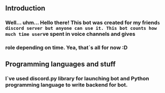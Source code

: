 ## Introduction
### Well... uhm... Hello there! This bot was created for my friend`s discord server but anyone can use it. This bot counts how much time user`ve spent in voice channels and gives
### role depending on time. Yea, that`s all for now :D
## Programming languages and stuff
### I`ve used discord.py library for launching bot and Python programming language to write backend for bot.
